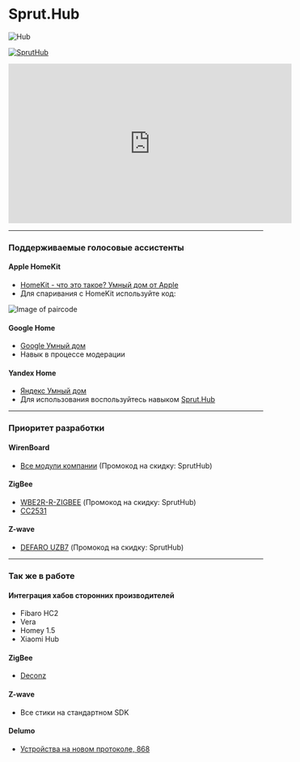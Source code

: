 # Sprut.Hub

![Hub](https://github.com/sprut/Hub/blob/master/Hub.jpg)


[![SprutHub](https://img.youtube.com/vi/svo1-UbmbRk/0.jpg)](https://www.youtube.com/watch?v=svo1-UbmbRk)

<iframe width="560" height="315"
src="https://www.youtube.com/embed/MUQfKFzIOeU" 
frameborder="0" 
allow="accelerometer; autoplay; encrypted-media; gyroscope; picture-in-picture" 
allowfullscreen></iframe>

---

### Поддерживаемые голосовые ассистенты

#### Apple HomeKit
- [HomeKit - что это такое? Умный дом от Apple](https://sprut.ai/client/article/1039)
- Для спаривания с HomeKit используйте код:

![Image of paircode](https://github.com/sprut/Hub/blob/master/code.png)

#### Google Home
- [Google Умный дом](https://sprut.ai/client/article/1287)
- Навык в процессе модерации

#### Yandex Home
- [Яндекс Умный дом](https://sprut.ai/client/article/1459)
- Для использования воспользуйтесь навыком [Sprut.Hub](https://dialogs.yandex.ru/store/skills/7a384ba0-sprut-hub-test)

---

### Приоритет разработки

#### WirenBoard
- [Все модули компании](https://wirenboard.com/ru/catalog/) (Промокод на скидку: SprutHub)

#### ZigBee
- [WBE2R-R-ZIGBEE](https://wirenboard.com/ru/product/WBE2R-R-ZIGBEE/) (Промокод на скидку: SprutHub)
- [CC2531](https://sprut.ai/client/projects/105)

#### Z-wave
- [DEFARO UZB7](https://z-wave.ru/shop/category/kontrollery/defaro-uzb7.html) (Промокод на скидку: SprutHub)

---

### Так же в работе

#### Интеграция хабов сторонних производителей
- Fibaro HC2
- Vera
- Homey 1.5
- Xiaomi Hub

#### ZigBee
- [Deconz](https://sprut.ai/client/article/338)

#### Z-wave
- Все стики на стандартном SDK

#### Delumo
- [Устройства на новом протоколе, 868](https://sprut.ai/client/news/245)

